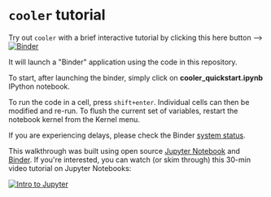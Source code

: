 # `cooler` tutorial

Try out `cooler` with a brief interactive tutorial by clicking this here button --> [![Binder](http://mybinder.org/badge.svg)](http://mybinder.org:/repo/mirnylab/cooler-binder)

It will launch a "Binder" application using the code in this repository.

To start, after launching the binder, simply click on  **cooler_quickstart.ipynb** IPython notebook. 

To run the code in a cell, press `shift+enter`. Individual cells can then be modified and re-run. To flush the current set of variables, restart the notebook kernel from the Kernel menu.

If you are experiencing delays, please check the Binder [system status](http://mybinder.org/status).

This walkthrough was built using open source [Jupyter Notebook](http://jupyter.org/) and [Binder](http://mybinder.org/). If you're interested, you can watch (or skim through) this 30-min video tutorial on Jupyter Notebooks:

[![Intro to Jupyter](http://img.youtube.com/vi/1jknSk9cCLU/0.jpg)](https://www.youtube.com/watch?v=1jknSk9cCLU)
